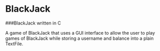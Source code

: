 BlackJack
=========
###BlackJack written in C

A game of BlackJack that uses a GUI interface to allow the user to play games of BlackJack while storing a username and balance into a plain TextFile.

